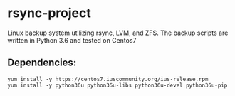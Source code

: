 # rsync-project
Linux backup system utilizing rsync, LVM, and ZFS. The backup scripts are written in Python 3.6 and tested on Centos7

## Dependencies:

    yum install -y https://centos7.iuscommunity.org/ius-release.rpm
    yum install -y python36u python36u-libs python36u-devel python36u-pip
